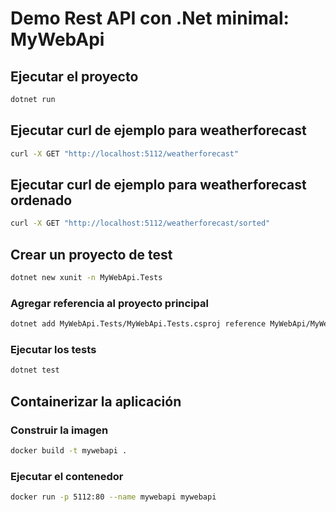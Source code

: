 # Demo Rest API con .Net minimal: MyWebApi

## Ejecutar el proyecto

```bash
dotnet run
```

## Ejecutar curl de ejemplo para weatherforecast
    
```bash
curl -X GET "http://localhost:5112/weatherforecast"
```

## Ejecutar curl de ejemplo para weatherforecast ordenado

```bash
curl -X GET "http://localhost:5112/weatherforecast/sorted"
```

## Crear un proyecto de test

```bash
dotnet new xunit -n MyWebApi.Tests
```

### Agregar referencia al proyecto principal

```bash
dotnet add MyWebApi.Tests/MyWebApi.Tests.csproj reference MyWebApi/MyWebApi.csproj
```

### Ejecutar los tests

```bash
dotnet test
```

## Containerizar la aplicación

### Construir la imagen

```bash
docker build -t mywebapi .
```

### Ejecutar el contenedor

```bash
docker run -p 5112:80 --name mywebapi mywebapi
```

